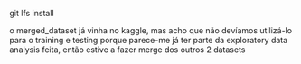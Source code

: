 git lfs install

o merged_dataset já vinha no kaggle, mas acho que não devíamos utilizá-lo para o training e testing porque parece-me já ter parte da exploratory data analysis feita, então estive a fazer merge dos outros 2 datasets
